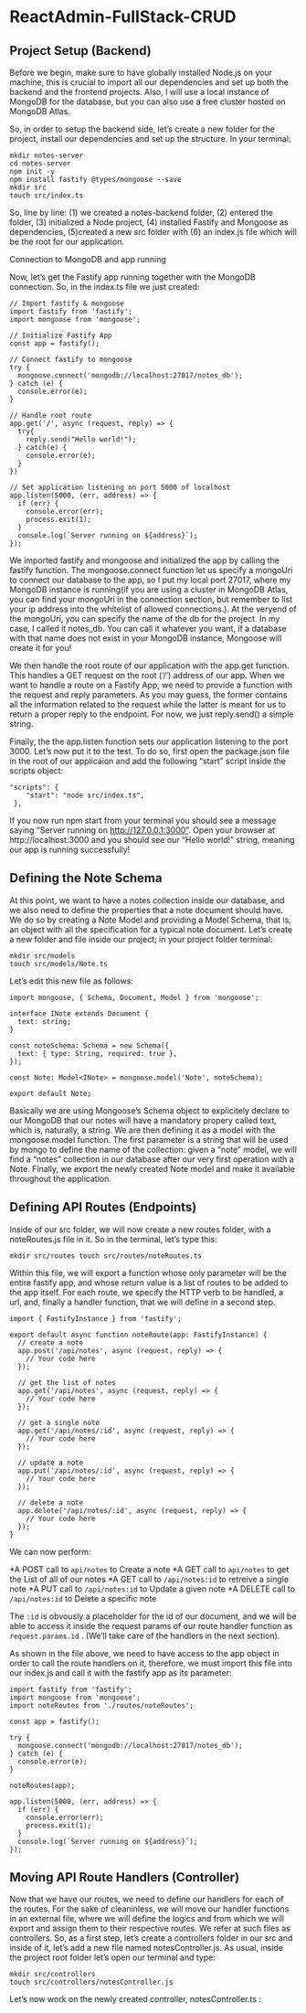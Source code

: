 # ReactAdmin-FullStack-CRUD

## Project Setup (Backend)
Before we begin, make sure to have globally installed Node.js on your machine, this is crucial to import all our dependencies and set up both the backend and the frontend projects. Also, I will use a local instance of MongoDB for the database, but you can also use a free cluster hosted on MongoDB Atlas.

So, in order to setup the backend side, let’s create a new folder for the project, install our dependencies and set up the structure. In your terminal:
```
mkdir notes-server
cd notes-server
npm init -y 
npm install fastify @types/mongoose --save
mkdir src
touch src/index.ts
```
So, line by line: (1) we created a notes-backend folder, (2) entered the folder, (3) initialized a Node project, (4) installed Fastify and Mongoose as dependencies, (5)created a new src folder with (6) an index.js file which will be the root for our application.

Connection to MongoDB and app running

Now, let’s get the Fastify app running together with the MongoDB connection. So, in the index.ts file we just created:

```
// Import fastify & mongoose
import fastify from 'fastify';
import mongoose from 'mongoose';

// Initialize Fastify App
const app = fastify();

// Connect fastify to mongoose
try {
  mongoose.connect('mongodb://localhost:27017/notes_db');
} catch (e) {
  console.error(e);
}

// Handle root route
app.get('/', async (request, reply) => {
  try{
    reply.send("Hello world!");
  } catch(e) {
    console.error(e);
  }
})

// Set application listening on port 5000 of localhost
app.listen(5000, (err, address) => {
  if (err) {
    console.error(err);
    process.exit(1);
  }
  console.log(`Server running on ${address}`);
});

```

We imported fastify and mongoose and initialized the app by calling the fastify function. The mongoose.connect function let us specify a mongoUri to connect our database to the app, so I put my local port 27017, where my MongoDB instance is running(if you are using a cluster in MongoDB Atlas, you can find your mongoUri in the connection section, but remember to list your ip address into the whitelist of allowed connections.). At the veryend of the mongoUri, you can specify the name of the db for the project. In my case, I called it notes_db. You can call it whatever you want, if a database with that name does not exist in your MongoDB instance, Mongoose will create it for you!

We then handle the root route of our application with the app.get function. This handles a GET request on the root (‘/’) address of our app. When we want to handle a route on a Fastify App, we need to provide a function with the request and reply parameters. As you may guess, the former contains all the information related to the request while the latter is meant for us to return a proper reply to the endpoint. For now, we just reply.send() a simple string.

Finally, the the app.listen function sets our application listening to the port 3000. Let’s now put it to the test. To do so, first open the package.json file in the root of our applicaion and add the following “start” script inside the scripts object:

```
"scripts": {
    "start": "node src/index.ts",
 },
```
If you now run npm start from your terminal you should see a message saying “Server running on http://127.0.0.1:3000”. Open your browser at http://localhost:3000 and you should see our “Hello world!” string, meaning our app is running successfully!

## Defining the Note Schema
At this point, we want to have a notes collection inside our database, and we also need to define the properties that a note document should have. We do so by creating a Note Model and providing a Model Schema, that is, an object with all the specification for a typical note document. Let’s create a new folder and file inside our project; in your project folder terminal:

```
mkdir src/models
touch src/models/Note.ts
```

Let’s edit this new file as follows:

```
import mongoose, { Schema, Document, Model } from 'mongoose';

interface INote extends Document {
  text: string;
}

const noteSchema: Schema = new Schema({
  text: { type: String, required: true },
});

const Note: Model<INote> = mongoose.model('Note', noteSchema);

export default Note;

```

Basically we are using Mongoose’s Schema object to explicitely declare to our MongoDB that our notes will have a mandatory propery called text, which is, naturally, a string. We are then defining it as a model with the mongoose.model function. The first parameter is a string that will be used by mongo to define the name of the collection: given a “note” model, we will find a “notes” collection in our database after our very first operation with a Note. Finally, we export the newly created Note model and make it available throughout the application.

## Defining API Routes (Endpoints)
Inside of our src folder, we will now create a new routes folder, with a noteRoutes.js file in it. So in the terminal, let’s type this:

`mkdir src/routes
touch src/routes/noteRoutes.ts`

Within this file, we will export a function whose only parameter will be the entire fastify app, and whose return value is a list of routes to be added to the app itself. For each route, we specify the HTTP verb to be handled, a url, and, finally a handler function, that we will define in a second step.

```
import { FastifyInstance } from 'fastify';

export default async function noteRoute(app: FastifyInstance) {
  // create a note
  app.post('/api/notes', async (request, reply) => {
    // Your code here
  });
  
  // get the list of notes
  app.get('/api/notes', async (request, reply) => {
    // Your code here
  });
  
  // get a single note
  app.get('/api/notes/:id', async (request, reply) => {
    // Your code here
  });
  
  // update a note
  app.put('/api/notes/:id', async (request, reply) => {
    // Your code here
  });
  
  // delete a note
  app.delete('/api/notes/:id', async (request, reply) => {
    // Your code here
  });
}

```

We can now perform:

*A POST call to `api/notes` to Create a note
*A GET call to `api/notes` to get the List of all of our notes
*A GET call to `/api/notes:id` to retreive a single note
*A PUT call to `/api/notes:id` to Update a given note
*A DELETE call to `/api/notes:id` to Delete a specific note

The `:id` is obvously a placeholder for the id of our document, and we will be able to access it inside the request params of our route handler function as `request.params.id` . (We’ll take care of the handlers in the next section).

As shown in the file above, we need to have access to the app object in order to call the route handlers on it, therefore, we must import this file into our index.js and call it with the fastify app as its parameter:

```
import fastify from 'fastify';
import mongoose from 'mongoose';
import noteRoutes from './routes/noteRoutes';

const app = fastify();

try {
  mongoose.connect('mongodb://localhost:27017/notes_db');
} catch (e) {
  console.error(e);
}

noteRoutes(app);

app.listen(5000, (err, address) => {
  if (err) {
    console.error(err);
    process.exit(1);
  }
  console.log(`Server running on ${address}`);
});

```

## Moving API Route Handlers (Controller)
Now that we have our routes, we need to define our handlers for each of the routes. For the sake of cleaninless, we will move our handler functions in an external file, where we will define the logics and from which we will export and assign them to their respective routes. We refer at such files as controllers. So, as a first step, let’s create a controllers folder in our src and inside of it, let’s add a new file named notesController.js. As usual, inside the project root folder let’s open our terminal and type:

```
mkdir src/controllers
touch src/controllers/notesController.js
```
Let’s now work on the newly created controller, notesController.ts :
